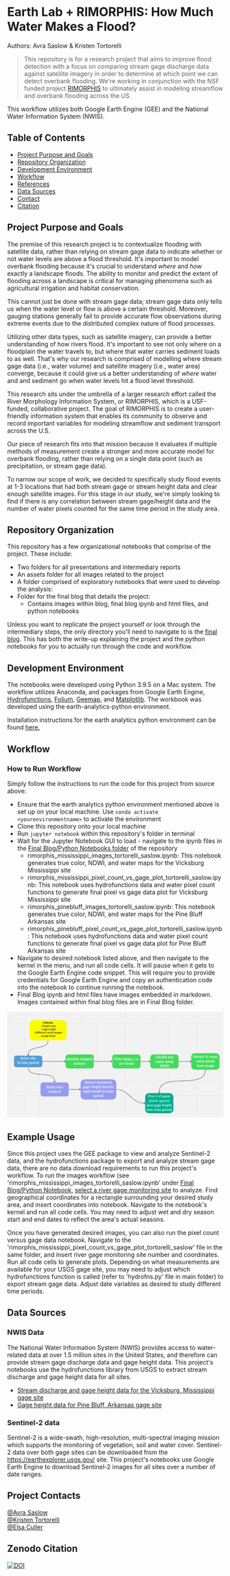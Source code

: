 # Earth Lab + RIMORPHIS: How Much Water Makes a Flood?

Authors: Avra Saslow & Kristen Tortorelli

  > This repository is for a research project that aims to improve flood detection with a focus on comparing stream gage discharge data against satellite imagery in order to determine at which point we can detect overbank flooding. We're working in conjunction with the NSF funded project [RIMORPHIS](https://rimorphis.org/) to ultimately assist in modeling streamflow and overbank flooding across the US.

This workflow utilizes both Google Earth Engine (GEE) and the National Water Information System (NWIS).

## Table of Contents
* [Project Purpose and Goals](https://github.com/AvraSaslow/ea-rimorphis#project-purpose-and-goals)
* [Repository Organization](https://github.com/AvraSaslow/ea-rimorphis#repository-organization)
* [Development Environment](https://github.com/AvraSaslow/ea-rimorphis#development-environment)
* [Workflow](https://github.com/AvraSaslow/ea-rimorphis#workflow)
* [References](https://github.com/AvraSaslow/ea-rimorphis#example-usage)
* [Data Sources](https://github.com/AvraSaslow/ea-rimorphis#data-sources)
* [Contact](https://github.com/AvraSaslow/ea-rimorphis#project-contacts)
* [Citation](https://github.com/AvraSaslow/ea-rimorphis#zenodo-citation)

## Project Purpose and Goals
The premise of this research project is to contextualize flooding with satellite data, rather than relying on stream gage data to indicate whether or not water levels are above a flood threshold. It's important to model overbank flooding because it's crucial to understand _where_ and _how_ exactly a landscape floods. The ability to monitor and predict the extent of flooding across a landscape is critical for managing phenomena such as agricultural irrigation and habitat conservation.

This cannot just be done with stream gage data; stream gage data only tells us when the water level or flow is above a certain threshold. Moreover, gauging stations generally fail to provide accurate flow observations during extreme events due to the distributed complex nature of flood processes.

Utilizing other data types, such as satellite imagery, can provide a better understanding of how rivers flood. It's important to see not only where on a floodplain the water travels to, but where that water carries sediment loads to as well. That's why our research is comprised of modelling where stream gage data (i.e., water volume) and satellite imagery (i.e., water area) converge, because it could give us a better understanding of _where_ water and and sediment go when water levels hit a flood level threshold.

This research sits under the umbrella of a larger research effort called the River Morphology Information System, or RIMORPHIS, which is a USF-funded, collaborative project. The goal of RIMORPHIS is to create a user-friendly information system that enables its community to observe and record important variables for modeling streamflow and sediment transport across the U.S.

Our piece of research fits into that mission because it evaluates if multiple methods of measurement create a stronger and more accurate model for overbank flooding, rather than relying on a single data point (such as precipitation, or stream gage data).

To narrow our scope of work, we decided to specifically study flood events at 1-3 locations that had both stream gage or stream height data and clear enough satellite images. For this stage in our study, we're simply looking to find if there is any correlation between stream gage/height data and the number of water pixels counted for the same time period in the study area.

## Repository Organization

This repository has a few organizational notebooks that comprise of the project. These include:

* Two folders for all presentations and intermediary reports
* An assets folder for all images related to the project
* A folder comprised of exploratory notebooks that were used to develop the analysis:
* Folder for the final blog that details the project:
  * Contains images within blog, final blog ipynb and html files, and python notebooks

Unless you want to replicate the project yourself or look through the intermediary steps, the only directory you'll need to navigate to is the [final blog](https://github.com/AvraSaslow/ea-rimorphis/tree/main/Final%20Blog). This has both the write-up explaining the project and the python notebooks for you to actually run through the code and workflow. 

## Development Environment
The notebooks were developed using Python 3.9.5 on a Mac system. The workflow utilizes Anaconda, and packages from Google Earth Engine, [Hydrofunctions](https://pypi.org/project/hydrofunctions/), [Folium](https://pypi.org/project/folium/), [Geemap](https://geemap.org/), and [Matplotlib](https://matplotlib.org/stable/users/installing/index.html). The workbook was developed using the earth-analytics-python environment.

Installation instructions for the earth analytics python environment can be found [here.](https://www.earthdatascience.org/workshops/setup-earth-analytics-python/setup-python-conda-earth-analytics-environment/)


## Workflow

### How to Run Workflow
Simply follow the instructions to run the code for this project from source above:

* Ensure that the earth analytics python environment mentioned above is set up on your local machine. Use `conda activate <yourenvironmentname>` to activate the environment
* Clone this repository onto your local machine
* Run `jupyter notebook` within this repository's folder in terminal
* Wait for the Jupyter Notebook GUI to load - navigate to the ipynb files in the [Final Blog/Python Notebooks folder](https://github.com/AvraSaslow/ea-rimorphis/tree/main/Final%20Blog) of the repository 
    * rimorphis_mississippi_images_tortorelli_saslow.ipynb: This notebook generates true color, NDWI, and water maps for the Vicksburg Mississippi site
    * rimorphis_mississippi_pixel_count_vs_gage_plot_tortorelli_saslow.ipynb: This notebook uses hydrofunctions data and water pixel count functions to generate final pixel vs gage data plot for Vicksburg Mississippi site
    * rimorphis_pinebluff_images_tortorelli_saslow.ipynb: This notebook generates true color, NDWI, and water maps for the Pine Bluff Arkansas site
    * rimorphis_pinebluff_pixel_count_vs_gage_plot_tortorelli_saslow.ipynb: This notebook uses hydrofunctions data and water pixel count functions to generate final pixel vs gage data plot for Pine Bluff Arkansas site 
* Navigate to desired notebook listed above, and then navigate to the kernel in the menu, and run all code cells. It will pause when it gets to the Google Earth Engine code snippet. This will require you to provide credentials for Google Earth Engine and copy an authentication code into the notebook to continue running the notebook.
* Final Blog ipynb and html files have images embedded in markdown. Images contained within final blog files are in Final Blog folder. 

![workflow diagram](Assets/workflow.png)

## Example Usage
Since this project uses the GEE package to view and analyze Sentinel-2 data, and the hydrofunctions package to export and analyze stream gage data, there are no data download requirements to run this project's workflow. To run the images workflow (see 'rimorphis_mississippi_images_tortorelli_saslow.ipynb' under [Final Blog/Python Notebook](https://github.com/AvraSaslow/ea-rimorphis/tree/main/Final%20Blog), [select a river gage monitoring site](https://dashboard.waterdata.usgs.gov/app/nwd/?region=lower48&aoi=default) to analyze. Find geographical coordinates for a rectangle surrounding your desired study area, and insert coordinates into notebook. Navigate to the notebook's kernel and run all code cells. You may need to adjust wet and dry season start and end dates to reflect the area's actual seasons. 

Once you have generated desired images, you can also run the pixel count versus gage data notebook. Navigate to the 'rimorphis_mississippi_pixel_count_vs_gage_plot_tortorelli_saslow' file in the same folder, and insert river gage monitoring site number and coordinates. Run all code cells to generate plots. Depending on what measurements are available for your USGS gage site, you may need to adjust which hydrofunctions function is called (refer to 'hydrofns.py' file in main folder) to export stream gage data. Adjust date variables as desired to study different time periods. 

## Data Sources
### NWIS Data

The National Water Information System (NWIS) provides access to water-related data at over 1.5 million sites in the United States, and therefore can provide stream gage discharge data and gage height data. This project's notebooks use the hydrofunctions library from USGS to extract stream discharge and gage height data for all sites.

* [Stream discharge and gage height data for the Vicksburg, Mississippi gage site](https://waterdata.usgs.gov/nwis/inventory/?site_no=07289000&agency_cd=USGS)
* [Gage height data for Pine Bluff, Arkansas gage site](https://waterdata.usgs.gov/usa/nwis/uv?site_no=07263650)


### Sentinel-2 data

Sentinel-2 is a wide-swath, high-resolution, multi-spectral imaging mission which supports the monitoring of vegetation, soil and water cover. Sentinel-2 data over both gage sites can be downloaded from the https://earthexplorer.usgs.gov/ site. This project's notebooks use Google Earth Engine to download Sentinel-2 images for all sites over a number of date ranges.


## Project Contacts

[@Avra Saslow](mailto:avra.saslow@colorado.edu)<br>
[@Kristen Tortorelli](mailto:kristen.tortorelli@colorado.edu)<br>
[@Elsa Culler](mailto:elsa.culler@colorado.edu )<br>

## Zenodo Citation
[![DOI](https://zenodo.org/badge/495654495.svg)](https://zenodo.org/badge/latestdoi/495654495)
